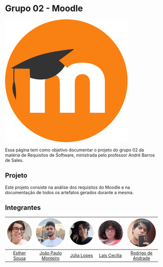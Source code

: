 # Grupo 02 - Moodle

![Logo Moodle](./docs/img/logo.png)

Essa página tem como objetivo documentar o projeto do grupo 02 da matéria de Requisitos de Software, ministrada pelo professor André Barros de Sales.

## Projeto

Este projeto consiste na análise dos requisitos do Moodle e na documentação de todos os artefatos gerados durante a mesma.

## Integrantes
 
| ![Esther](./docs/img/Est.png) | ![João](./docs/img/Jp.png)| ![Júlia](./docs/img/Jl.png) | ![Laís](./docs/img/Lc.png) | ![Rodrigo](./docs/img/Rod.png) |
|:-----------------------:|:-------------------:|:---------------------:|:--------------------:|:------------------------:|
| [Esther Sousa](https://github.com/EstherSousa)| [João Paulo Monteiro](https://github.com/joaombc) | [Júlia Lopes](https://github.com/WonnzDA) | [Laís Cecília](https://github.com/Laisczt) | [Rodrigo de Andrade](https://github.com/OrlandiRodrigo ) 
